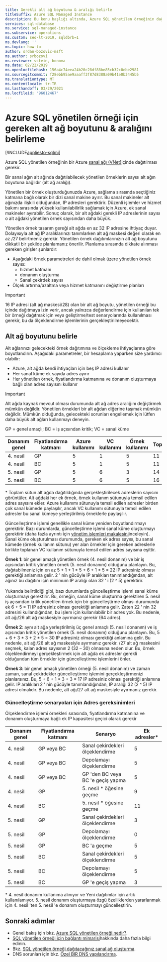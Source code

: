 ```yaml
---
title: Gerekli alt ağ boyutunu & aralığı belirle
titleSuffix: Azure SQL Managed Instance
description: Bu konu başlığı altında, Azure SQL yönetilen örneğinin dağıtılacağı alt ağın boyutunun nasıl hesaplanacağı açıklanır.
services: sql-database
ms.service: sql-managed-instance
ms.subservice: operations
ms.custom: seo-lt-2019, sqldbrb=1
ms.devlang: ''
ms.topic: how-to
author: srdan-bozovic-msft
ms.author: srbozovi
ms.reviewer: sstein, bonova
ms.date: 02/22/2019
ms.openlocfilehash: 156a4c74eea24b20c28df88be85cb32c0ebe2981
ms.sourcegitcommit: f28ebb95ae9aaaff3f87d8388a09b41e0b3445b5
ms.translationtype: MT
ms.contentlocale: tr-TR
ms.lasthandoff: 03/29/2021
ms.locfileid: "96012467"
---
```

# <a name="determine-required-subnet-size--range-for-azure-sql-managed-instance"></a>Azure SQL yönetilen örneği için gereken alt ağ boyutunu & aralığını belirleme
[!INCLUDE[appliesto-sqlmi](../includes/appliesto-sqlmi.md)]

Azure SQL yönetilen örneğinin bir Azure [sanal ağı (VNet)](../../virtual-network/virtual-networks-overview.md)içinde dağıtılması gerekir.

Bir sanal ağın alt ağında dağıtılabilecek yönetilen örneklerin sayısı alt ağın boyutuna bağlıdır (alt ağ aralığı).

Yönetilen bir örnek oluşturduğunuzda Azure, sağlama sırasında seçtiğiniz katmana bağlı olarak bir dizi sanal makine ayırır. Bu sanal makineler alt ağınızda ilişkili olduğundan, IP adresleri gerektirir. Düzenli işlemler ve hizmet bakımı sırasında yüksek kullanılabilirlik sağlamak için Azure, ek sanal makineler ayırabilir. Sonuç olarak, bir alt ağdaki gerekli IP adreslerinin sayısı o alt ağdaki yönetilen örnek sayısından daha büyük.

Yönetilen örnek tasarım gereği alt ağda en az 32 IP adresine ihtiyaç duyar. Dolayısıyla alt ağ IP aralıklarınızı tanımlarken alt ağ maskesi değeri olarak en az /27 belirtmeniz gerekir. Yönetilen örnek dağıtımlarınızın alt ağ boyutunu dikkatli bir şekilde planlamanız önerilir. Planlama sırasında dikkate alınması gereken girişler şunlardır:

- Aşağıdaki örnek parametreleri de dahil olmak üzere yönetilen örnek sayısı:
  - hizmet katmanı
  - donanım oluşturma
  - Sanal çekirdek sayısı
- Ölçek artırma/azaltma veya hizmet katmanını değiştirme planları

> [!IMPORTANT]
> 16 IP adresi (alt ağ maskesi/28) olan bir alt ağ boyutu, yönetilen örneği bu içinde dağıtmaya izin verir, ancak yalnızca değerlendirme için kullanılan tek bir örneği dağıtmak için veya geliştirme/test senaryolarında kullanılması gerekir, bu da ölçeklendirme işlemlerinin gerçekleştirilmeyecektir.

## <a name="determine-subnet-size"></a>Alt ağ boyutunu belirle

Alt ağlarınızı gelecekteki örnek dağıtımına ve ölçekleme ihtiyaçlarına göre boyutlandırın. Aşağıdaki parametreler, bir hesaplama yaparken size yardımcı olabilir:

- Azure, alt ağda kendi ihtiyaçları için beş IP adresi kullanır
- Her sanal küme ek sayıda adres ayırır 
- Her yönetilen örnek, fiyatlandırma katmanına ve donanım oluşturmaya bağlı olan adres sayısını kullanır

> [!IMPORTANT]
> Alt ağda kaynak mevcut olması durumunda alt ağ adres aralığını değiştirmek mümkün değildir. Yönetilen örnekleri bir alt ağdan diğerine taşımak mümkün değildir. Mümkün olduğunda, gelecekteki sorunları engellemek için lütfen daha büyük alt ağları kullanmayı deneyin.

GP = genel amaçlı; BC = iş açısından kritik; VC = sanal küme

| **Donanım genel** | **Fiyatlandırma katmanı** | **Azure kullanımı** | **VC kullanımı** | **Örnek kullanımı** | **Toplamda*** |
| --- | --- | --- | --- | --- | --- |
| 4. nesil | GP | 5 | 1 | 5 | 11 |
| 4. nesil | BC | 5 | 1 | 5 | 11 |
| 5. nesil | GP | 5 | 6 | 3 | 14 |
| 5. nesil | BC | 5 | 6 | 5 | 16 |

  \* Toplam sütun alt ağda dağıtıldığında gerçekleştirilecek adreslerin sayısını görüntüler. Alt ağdaki her ek örnek, örnek kullanım sütunuyla temsil edilen adres sayısını ekler. Azure kullanımı sütunuyla temsil edilen adresler birden çok sanal kümede paylaşılır, ancak VC kullanımı sütunuyla temsil edilen adresler bu sanal kümeye yerleştirilmiş örneklerle paylaşılır.

Güncelleştirme işlemi genellikle sanal küme yeniden boyutlandırmayı gerektirir. Bazı durumlarda, güncelleştirme işlemi sanal küme oluşturmayı gerektirir (daha fazla ayrıntı için [yönetim işlemleri makalesini](sql-managed-instance-paas-overview.md#management-operations)inceleyin). Sanal küme oluşturulması durumunda, gereken ek adres sayısı, bu sanal kümede (örnek kullanım sütunu) yer alan örnekler için gereken adreslerle birlikte toplanan VC kullanım sütunuyla temsil edilen adres sayısına eşittir.

**Örnek 1**: bir genel amaçlı yönetilen örnek (4. nesil donanım) ve bir iş açısından kritik yönetilen örnek (5. nesil donanım) olduğunu planlayın. Bu, dağıtabilmeniz için en az 5 + 1 + 1 * 5 + 6 + 1 * 5 = 22 IP adresiniz olması gerektiği anlamına gelir. 2 ' nin gücüyle IP aralıkları tanımlandığından, alt ağınız bu dağıtım için minimum IP aralığı olan 32 ' i (2 ^ 5) gerektirir.<br><br>
Yukarıda belirtildiği gibi, bazı durumlarda güncelleştirme işlemi sanal küme oluşturmayı gerektirir. Bu, örneğin, sanal küme oluşturma gerektiren 5. nesil iş açısından kritik yönetilen örnek için bir güncelleştirme olması durumunda ek 6 + 5 = 11 IP adresiniz olması gerektiği anlamına gelir. Zaten 22 ' nin 32 adresini kullandığından, bu işlem için kullanılabilir bir adres yok. Bu nedenle, alt ağı/26 alt ağ maskesiyle ayırmanız gerekir (64 adres).

**Örnek 2**: aynı alt ağa yerleştirilmiş üç genel amaçlı (5. nesil donanım) ve iş açısından kritik yönetilen örnek (5. nesil donanım) olduğunu planlayın. Bu, 5 + 6 + 3 * 3 + 2 * 5 = 30 IP adresiniz olması gerektiği anlamına gelir. Bu nedenle, alt ağı/26 alt ağ maskesiyle ayırmanız gerekir. /27 alt ağ maskesini seçmek, kalan adres sayısının 2 (32 – 30) olmasına neden olur. Bu, örnek ölçeklendirmeyi gerçekleştirmek için alt ağda ek adresler gerekli olduğundan tüm örnekler için güncelleştirme işlemlerini önler.

**Örnek 3**: bir genel amaçlı yönetilen örneği (5. nesil donanım) ve zaman zaman, sanal çekirdekler güncelleştirme işlemini gerçekleştirmenizi planlarsınız. Bu, 5 + 6 + 1 * 3 + 3 = 17 IP adresiniz olması gerektiği anlamına gelir. IP aralıkları 2 ' nin gücüyle tanımlandığından, IP aralığı 32 (2 ^ 5) IP adresi olmalıdır. Bu nedenle, alt ağı/27 alt ağ maskesiyle ayırmanız gerekir.

### <a name="address-requirements-for-update-scenarios"></a>Güncelleştirme senaryoları için Adres gereksinimleri

Ölçeklendirme işlemi örnekleri sırasında, fiyatlandırma katmanına ve donanım oluşturmaya bağlı ek IP kapasitesi geçici olarak gerekir

| **Donanım genel** | **Fiyatlandırma katmanı** | **Senaryo** | **Ek adresler*** |
| --- | --- | --- | --- |
| 4. nesil | GP veya BC | Sanal çekirdekleri ölçeklendirme | 5 |
| 4. nesil | GP veya BC | Depolamayı ölçeklendirme | 5 |
| 4. nesil | GP veya BC | GP 'den BC veya BC 'e geçiş yapma | 5 |
| 4. nesil | GP | 5. nesil * öğesine geçme | 9 |
| 4. nesil | BC | 5. nesil * öğesine geçme | 11 |
| 5. nesil | GP | Sanal çekirdekleri ölçeklendirme | 3 |
| 5. nesil | GP | Depolamayı ölçeklendirme | 0 |
| 5. nesil | GP | BC 'a geçme | 5 |
| 5. nesil | BC | Sanal çekirdekleri ölçeklendirme | 5 |
| 5. nesil | BC | Depolamayı ölçeklendirme | 5 |
| 5. nesil | BC | GP 'e geçiş yapma | 3 |

  \* 4. nesil donanım kullanıma alınıyor ve Yeni dağıtımlar için artık kullanılamıyor. 5. nesil donanım oluşturmaya özgü özelliklerden yararlanmak için 4. nesil 'ten 5. nesil 'e donanım oluşturmayı güncelleştirin.

## <a name="next-steps"></a>Sonraki adımlar

- Genel bakış için bkz. [Azure SQL yönetilen örneği nedir?](sql-managed-instance-paas-overview.md).
- [SQL yönetilen örneği için bağlantı mimarisi](connectivity-architecture-overview.md)hakkında daha fazla bilgi edinin.
- Bkz. [SQL yönetilen örneği dağıtacağınız sanal ağ oluşturma](virtual-network-subnet-create-arm-template.md).
- DNS sorunları için bkz. [Özel BIR DNS yapılandırma](custom-dns-configure.md).
